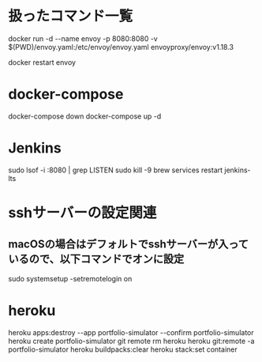 # 扱ったコマンド一覧

docker run -d --name envoy -p 8080:8080 -v $(PWD)/envoy.yaml:/etc/envoy/envoy.yaml envoyproxy/envoy:v1.18.3

docker restart envoy

# docker-compose
docker-compose down
docker-compose up -d

# Jenkins
sudo lsof -i :8080 | grep LISTEN
sudo kill -9 <PID>
brew services restart jenkins-lts

# sshサーバーの設定関連
## macOSの場合はデフォルトでsshサーバーが入っているので、以下コマンドでオンに設定
sudo systemsetup -setremotelogin on

# heroku
heroku apps:destroy --app portfolio-simulator --confirm portfolio-simulator
heroku create portfolio-simulator
git remote rm heroku
heroku git:remote -a portfolio-simulator
heroku buildpacks:clear
heroku stack:set container
